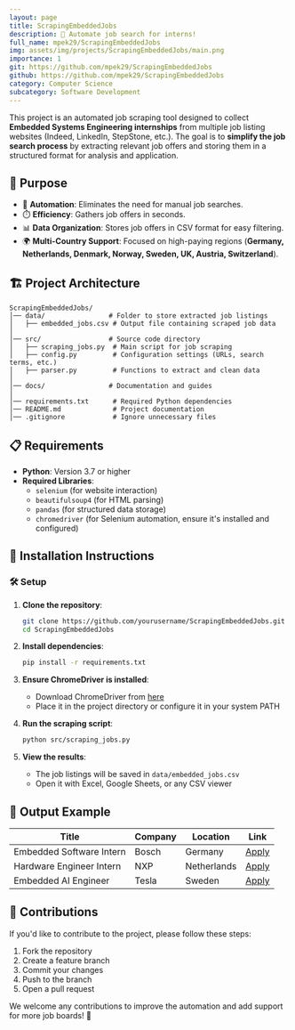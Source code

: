 ```yaml
---
layout: page
title: ScrapingEmbeddedJobs
description: 🤖 Automate job search for interns!
full_name: mpek29/ScrapingEmbeddedJobs
img: assets/img/projects/ScrapingEmbeddedJobs/main.png
importance: 1
git: https://github.com/mpek29/ScrapingEmbeddedJobs
github: https://github.com/mpek29/ScrapingEmbeddedJobs
category: Computer Science
subcategory: Software Development
---
```


This project is an automated job scraping tool designed to collect **Embedded Systems Engineering internships** from multiple job listing websites (Indeed, LinkedIn, StepStone, etc.). The goal is to **simplify the job search process** by extracting relevant job offers and storing them in a structured format for analysis and application.

## 🎯 Purpose

- 🤖 **Automation**: Eliminates the need for manual job searches.
- ⏱️ **Efficiency**: Gathers job offers in seconds.
- 📊 **Data Organization**: Stores job offers in CSV format for easy filtering.
- 🌍 **Multi-Country Support**: Focused on high-paying regions (**Germany, Netherlands, Denmark, Norway, Sweden, UK, Austria, Switzerland**).

## 🏗️ Project Architecture

```
ScrapingEmbeddedJobs/
│── data/                # Folder to store extracted job listings
│   ├── embedded_jobs.csv # Output file containing scraped job data
│
│── src/                 # Source code directory
│   ├── scraping_jobs.py  # Main script for job scraping
│   ├── config.py         # Configuration settings (URLs, search terms, etc.)
│   ├── parser.py         # Functions to extract and clean data
│
│── docs/                # Documentation and guides
│
│── requirements.txt      # Required Python dependencies
│── README.md             # Project documentation
│── .gitignore            # Ignore unnecessary files
```

## 📋 Requirements

- **Python**: Version 3.7 or higher
- **Required Libraries**:
  - `selenium` (for website interaction)
  - `beautifulsoup4` (for HTML parsing)
  - `pandas` (for structured data storage)
  - `chromedriver` (for Selenium automation, ensure it's installed and configured)

## 🚀 Installation Instructions


### 🛠️ Setup


1. **Clone the repository**:
   ```sh
   git clone https://github.com/yourusername/ScrapingEmbeddedJobs.git
   cd ScrapingEmbeddedJobs
   ```
2. **Install dependencies**:
   ```sh
   pip install -r requirements.txt
   ```

3. **Ensure ChromeDriver is installed**:
   - Download ChromeDriver from [here](https://chromedriver.chromium.org/downloads)
   - Place it in the project directory or configure it in your system PATH

4. **Run the scraping script**:
   ```sh
   python src/scraping_jobs.py
   ```

5. **View the results**:
   - The job listings will be saved in `data/embedded_jobs.csv`
   - Open it with Excel, Google Sheets, or any CSV viewer

## 📂 Output Example

| Title | Company | Location | Link |
|------|---------|----------|------|
| Embedded Software Intern | Bosch | Germany | [Apply](https://example.com) |
| Hardware Engineer Intern | NXP | Netherlands | [Apply](https://example.com) |
| Embedded AI Engineer | Tesla | Sweden | [Apply](https://example.com) |

## 🤝 Contributions

If you'd like to contribute to the project, please follow these steps:
1. Fork the repository
2. Create a feature branch
3. Commit your changes
4. Push to the branch
5. Open a pull request

We welcome any contributions to improve the automation and add support for more job boards! 🎉

